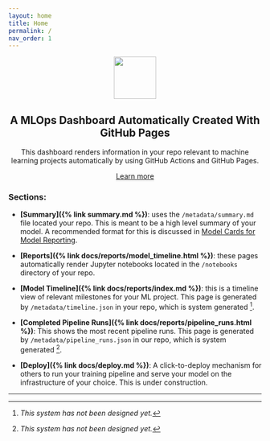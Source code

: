 ```yaml
---
layout: home
title: Home
permalink: /
nav_order: 1
---
```





<center>
    <img src="https://ghicons.github.com/assets/images/light/Pull%20Request.png" alt="" 
width="84" height="84" />
    <h2>A MLOps Dashboard Automatically Created With GitHub Pages</h2>
    <p>This dashboard renders information in your repo relevant to machine learning projects automatically by using GitHub Actions and GitHub Pages.</p>
    <a href="">Learn more</a>
</center>



### Sections:

- **[Summary]({% link summary.md %})**: uses the `/metadata/summary.md` file located your repo.  This is meant to be a high level summary of your model.  A recommended format for this is discussed in [Model Cards for Model Reporting](https://arxiv.org/pdf/1810.03993.pdf).

- **[Reports]({% link docs/reports/model_timeline.html %})**: these pages automatically render Jupyter notebooks located in the `/notebooks` directory of your repo.

- **[Model Timeline]({% link docs/reports/index.md %})**:  this is a timeline view of relevant milestones for your ML project.  This page is generated by `/metadata/timeline.json` in your repo, which is system generated [^1].

- **[Completed Pipeline Runs]({% link docs/reports/pipeline_runs.html %})**:  This shows the most recent pipeline runs.  This page is generated by `/metadata/pipeline_runs.json` in our repo, which is system generated [^1].

- **[Deploy]({% link docs/deploy.md %})**: A click-to-deploy mechanism for others to run your training pipeline and serve your model on the infrastructure of your choice.  This is under construction.

---

[^1]: *This system has not been designed yet.*